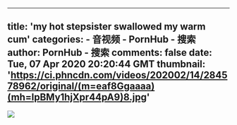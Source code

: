 
---
title: 'my hot stepsister swallowed my warm cum'
categories: 
    - 音视频
    - PornHub - 搜索
author: PornHub - 搜索
comments: false
date: Tue, 07 Apr 2020 20:20:44 GMT
thumbnail: 'https://ci.phncdn.com/videos/202002/14/284578962/original/(m=eaf8Ggaaaa)(mh=lpBMy1hjXpr44pA9)8.jpg'
---

<div>   
<img src="https://ci.phncdn.com/videos/202002/14/284578962/original/(m=eaf8Ggaaaa)(mh=lpBMy1hjXpr44pA9)8.jpg" referrerpolicy="no-referrer">  
</div>
            